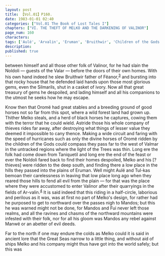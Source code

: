```yaml
---
layout: post
title: 【Vol.01】P160.
date: 1983-01-01 02:40
categories: ["Vol.01 The Book of Lost Tales I"]
chapters: ["VI. THE THEFT OF MELKO AND THE DARKENING OF VALINOR"]
page_num: 160
characters: 
tags: ['Aulë', 'Arvalin', 'Eruman', 'Bruithwir', 'Children of the Gods', 'Fëanor', 'Fui', 'go-Maidros', 'Great Sea(s)', 'Mandos', 'Manwë', 'Melko', 'Mountains of Valinor', 'Noldoli', 'Oromë', 'Pipers of the Shore', 'Silmarils', 'Talkamarda', 'Tulkas']
description: 
published: true
---
```


<p style="text-indent: 0;">
between himself and all those other folk of Valinor, for he had slain the Noldoli — guests of the Valar — before the doors of their own homes. With his own hand indeed he slew Bruithwir father of Fëanor,<SUP><a href="{{site.baseurl}}/vol01-p171">3</a></SUP> and bursting into that rocky house that he defended laid hands upon those most glorious gems, even the Silmarils, shut in a casket of ivory. Now all that great treasury of gems he despoiled, and lading himself and all his companions to the utmost he seeks how he may escape.
</p>

Know then that Oromë had great stables and a breeding ground of good horses not so far from this spot, where a wild forest land had grown up. Thither Melko steals, and a herd of black horses he captures, cowing them with the terror that he could wield. Astride those his whole company of thieves rides far away, after destroying what things of lesser value they deemed it impossible to cany thence. Making a wide circuit and faring with the speed of hurricanes such as only the divine horses of Oromë ridden by the children of the Gods could compass they pass far to the west of Valmar in the untracked regions where the light of the Trees was thin. Long ere the folk had come down from Taniquetil and long ere the end of the feast or ever the Noldoli fared back to find their homes despoiled, Melko and his [?thieves] were ridden to the deep south, and finding there a low place in the hills they passed into the plains of Eruman. Well might Aulë and Tul-kas bemoan their carelessness in leaving that low place long ago when they reared those hills to fend all evil from the plain — for that was the place where they were accustomed to enter Valinor after their quarryings in the fields of Ar-valin.<SUP>[4]({{site.baseurl}}/vol01-p171)</SUP> It is said indeed that this riding in a half-circle, laborious and perilous as it was, was at first no part of Melko's design, for rather had he purposed to get to northward over the passes nigh to Mandos; but this he was warned might not be done, for Mandos and Fui never left those realms, and all the ravines and chasms of the northward mountains were infested with their folk, nor for all his gloom was Mandos any rebel against Manwë or an abetter of evil deeds.

Far to the north if one may endure the colds as Melko could it is said in ancient lore that the Great Seas narrow to a little thing, and without aid of ships Melko and his company might thus have got into the world safely; but this was

